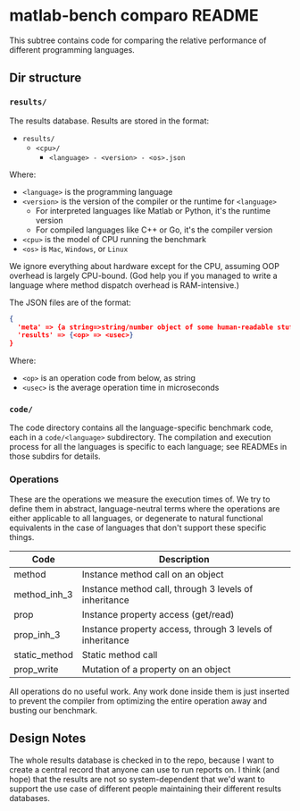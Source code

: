 # matlab-bench comparo README

This subtree contains code for comparing the relative performance of different programming languages.

## Dir structure

### `results/`

The results database. Results are stored in the format:

* `results/`
  * `<cpu>/`
    * `<language> - <version> - <os>.json`

Where:

* `<language>` is the programming language
* `<version>` is the version of the compiler or the runtime for `<language>`
  * For interpreted languages like Matlab or Python, it's the runtime version
  * For compiled languages like C++ or Go, it's the compiler version
* `<cpu>` is the model of CPU running the benchmark
* `<os>` is `Mac`, `Windows`, or `Linux`

We ignore everything about hardware except for the CPU, assuming OOP overhead is largely CPU-bound.
(God help you if you managed to write a language where method dispatch overhead is RAM-intensive.)

The JSON files are of the format:

```json
{
  'meta' => {a string=>string/number object of some human-readable stuff},
  'results' => {<op> => <usec>}
}
```

Where:

* `<op>` is an operation code from below, as string
* `<usec>` is the average operation time in microseconds

### `code/`

The code directory contains all the language-specific benchmark code, each in a `code/<language>` subdirectory. The compilation and execution process for all the languages is specific to each language; see READMEs in those subdirs for details.

### Operations

These are the operations we measure the execution times of. We try to define them in abstract, language-neutral terms where the operations are either applicable to all languages, or degenerate to natural functional equivalents in the case of languages that don't support these specific things.

| Code             | Description                                                  |
| ---------------- | ------------------------------------------------------------ |
| method           | Instance method call on an object                            |
| method_inh_3     | Instance method call, through 3 levels of inheritance        |
| prop             | Instance property access (get/read)                          |
| prop_inh_3       | Instance property access, through 3 levels of inheritance    |
| static_method    | Static method call                                           |
| prop_write       | Mutation of a property on an object                          |

All operations do no useful work. Any work done inside them is just inserted to prevent the compiler from optimizing the entire operation away and busting our benchmark.

## Design Notes

The whole results database is checked in to the repo, because I want to create a central record that anyone can use to run reports on. I think (and hope) that the results are not so system-dependent that we'd want to support the use case of different people maintaining their different results databases.
